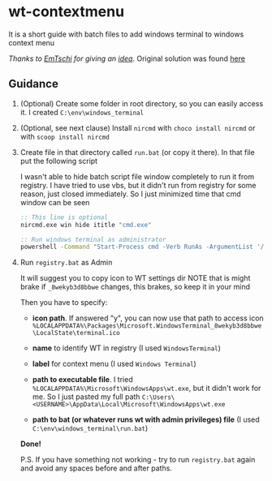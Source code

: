 # wt-contextmenu

It is a short guide with batch files to add windows terminal to windows context menu

*Thanks to [EmTschi](https://github.com/EmTschi) for giving an [idea](https://github.com/microsoft/terminal/issues/632#issuecomment-539420599)*.
Original solution was found [here](https://github.com/microsoft/terminal/issues/1060)

## Guidance

1. (Optional) Create some folder in root directory, so you can easily access it. I created `C:\env\windows_terminal`
2. (Optional, see next clause) Install `nircmd` with `choco install nircmd` or with `scoop install nircmd`
3. Create file in that directory called `run.bat` (or copy it there).
   In that file put the following script

   I wasn't able to hide batch script file window completely to run it from registry. I have tried to use vbs, but it didn't run from registry for some reason, just closed immediately.
   So I just minimized time that cmd window can be seen
   ```bat
   :: This line is optional
   nircmd.exe win hide ititle "cmd.exe" 
   
   :: Run windows terminal as administrator
   powershell -Command "Start-Process cmd -Verb RunAs -ArgumentList '/c wt -d %CD%'"
   ```

4. Run `registry.bat` as Admin

   It will suggest you to copy icon to WT settings dir
   NOTE that is might brake if `_8wekyb3d8bbwe` changes, this brakes, so keep it in your mind

   Then you have to specify:
   * **icon path**.
   If answered "y", you can now use that path to access icon
   `%LOCALAPPDATA%\Packages\Microsoft.WindowsTerminal_8wekyb3d8bbwe\LocalState\terminal.ico`
   * **name** to identify WT in registry (I used `WindowsTerminal`)
   * **label** for context menu (I used `Windows Terminal`)

   * **path to executable file**.    I tried `%LOCALAPPDATA%\Microsoft\WindowsApps\wt.exe`, but it didn't work for me.
   So I just pasted my full path `C:\Users\<USERNAME>\AppData\Local\Microsoft\WindowsApps\wt.exe`

   * **path to bat (or whatever runs wt with admin privileges) file** (I used `C:\env\windows_terminal\run.bat`)

   **Done!**

   P.S. If you have something not working - try to run `registry.bat` again and avoid any spaces before and after paths.